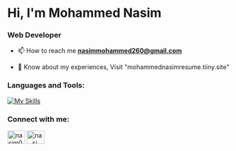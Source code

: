 <h1 >Hi, I'm Mohammed Nasim</h1>
<h3 >Web Developer</h3>

- 📫 How to reach me **nasimmohammed260@gmail.com**

- 📄 Know about my experiences, Visit "mohammednasimresume.tiiny.site"

<h3 align="left">Languages and Tools:</h3>

 [![My Skills](https://skillicons.dev/icons?i=python,django,fastapi,flask,react,git,aws,selenium,go)](https://skillicons.dev)
<h3 align="left">Connect with me:</h3>
<p align="left">
<a href="https://linkedin.com/in/nasim004" target="blank"><img align="center" src="https://raw.githubusercontent.com/rahuldkjain/github-profile-readme-generator/master/src/images/icons/Social/linked-in-alt.svg" alt="nasim004" height="30" width="40" /></a>
<a href="https://instagram.com/na._si_.m" target="blank"><img align="center" src="https://raw.githubusercontent.com/rahuldkjain/github-profile-readme-generator/master/src/images/icons/Social/instagram.svg" alt="na._si_.m" height="30" width="40" /></a>
</p>




  
  





